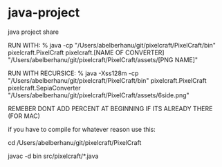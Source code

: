 # java-project

java project share

RUN WITH: % java -cp "/Users/abelberhanu/git/pixelcraft/PixelCraft/bin" pixelcraft.PixelCraft pixelcraft.[NAME OF CONVERTER] "/Users/abelberhanu/git/pixelcraft/PixelCraft/assets/[PNG NAME]"

RUN WITH RECURSICE: % java -Xss128m -cp "/Users/abelberhanu/git/pixelcraft/PixelCraft/bin" pixelcraft.PixelCraft pixelcraft.SepiaConverter "/Users/abelberhanu/git/pixelcraft/PixelCraft/assets/6side.png"

REMEBER DONT ADD PERCENT AT BEGINNING IF ITS ALREADY THERE (FOR MAC)

if you have to compile for whatever reason use this:

cd /Users/abelberhanu/git/pixelcraft/PixelCraft

javac -d bin src/pixelcraft/*.java
